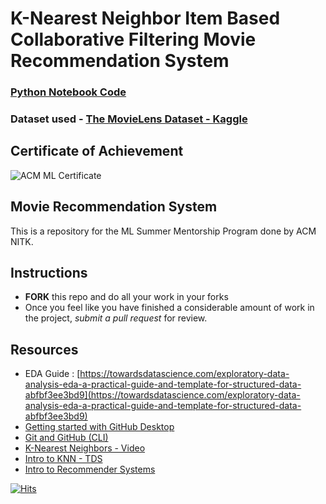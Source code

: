 # K-Nearest Neighbor Item Based Collaborative Filtering Movie Recommendation System

### [Python Notebook Code ](https://github.com/samyaksand/ACM-ML-SMP-21/blob/648d4a9359bb59666e3256ebcb2aaac96fdf8371/Samyak_MovieRecommendationSystem.ipynb)
### Dataset used - [The MovieLens Dataset - Kaggle](https://www.kaggle.com/rounakbanik/the-movies-dataset)



## Certificate of Achievement


![ACM ML Certificate](https://user-images.githubusercontent.com/62803746/127733082-6bf28588-f4b2-4d69-8c7e-e7547692864b.jpg)

## Movie Recommendation System

This is a repository for the ML Summer Mentorship Program done by ACM NITK.

## Instructions
 - **FORK** this repo and do all your work in your forks
 - Once you feel like you have finished a considerable amount of work in the project, *submit a pull request* for review.

## Resources

 - EDA Guide : [https://towardsdatascience.com/exploratory-data-analysis-eda-a-practical-guide-and-template-for-structured-data-abfbf3ee3bd9](https://towardsdatascience.com/exploratory-data-analysis-eda-a-practical-guide-and-template-for-structured-data-abfbf3ee3bd9)
 - [Getting started with GitHub Desktop](https://www.codecademy.com/articles/what-is-git-and-github-desktop)
 - [Git and GitHub (CLI)](https://towardsdatascience.com/getting-started-with-git-and-github-6fcd0f2d4ac6)
 - [K-Nearest Neighbors - Video](https://towardsdatascience.com/machine-learning-basics-with-the-k-nearest-neighbors-algorithm-6a6e71d01761)
 - [Intro to KNN - TDS](https://towardsdatascience.com/machine-learning-basics-with-the-k-nearest-neighbors-algorithm-6a6e71d01761)
 - [Intro to Recommender Systems](https://medium.com/sciforce/inside-recommendations-how-a-recommender-system-recommends-9afc0458bd8f)

[![Hits](https://hits.seeyoufarm.com/api/count/incr/badge.svg?url=https%3A%2F%2Fgithub.com%2Fsamyaksand%2FKNN-Movie-Recommendation-System%2Fblob%2Fmain%2FREADME.md&count_bg=%2379C83D&title_bg=%23000000&icon=realm.svg&icon_color=%232BB2FF&title=hits&edge_flat=true)](https://hits.seeyoufarm.com)
